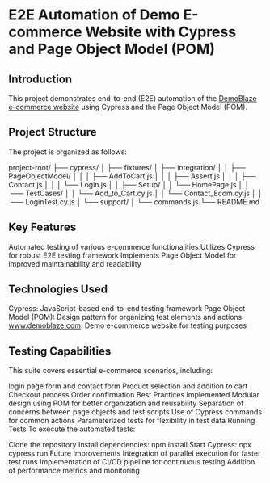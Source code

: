 # E2E Automation of Demo E-commerce Website with Cypress and Page Object Model (POM)

## Introduction

This project demonstrates end-to-end (E2E) automation of the [DemoBlaze e-commerce website](https://www.demoblaze.com) using Cypress and the Page Object Model (POM).

## Project Structure

The project is organized as follows:

project-root/
├── cypress/
│   ├── fixtures/
│   ├── integration/
│   │   ├── PageObjectModel/
│   │   │   ├── AddToCart.js
│   │   │   ├── Assert.js
│   │   │   ├── Contact.js
│   │   │   └── Login.js
│   │   ├── Setup/
│   │       └── HomePage.js
│   │   └── TestCases/
│   │       └── Add_to_Cart.cy.js
│   │       └── Contact_Ecom.cy.js
│   │       └── LoginTest.cy.js
│   └── support/
│       └── commands.js
└── README.md
## Key Features
Automated testing of various e-commerce functionalities
Utilizes Cypress for robust E2E testing framework
Implements Page Object Model for improved maintainability and readability
## Technologies Used
Cypress: JavaScript-based end-to-end testing framework
Page Object Model (POM): Design pattern for organizing test elements and actions
www.demoblaze.com: Demo e-commerce website for testing purposes
## Testing Capabilities
This suite covers essential e-commerce scenarios, including:

login page form and contact form 
Product selection and addition to cart
Checkout process
Order confirmation
Best Practices Implemented
Modular design using POM for better organization and reusability
Separation of concerns between page objects and test scripts
Use of Cypress commands for common actions
Parameterized tests for flexibility in test data
Running Tests
To execute the automated tests:

Clone the repository
Install dependencies: npm install
Start Cypress: npx cypress run
Future Improvements
Integration of parallel execution for faster test runs
Implementation of CI/CD pipeline for continuous testing
Addition of performance metrics and monitoring
